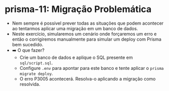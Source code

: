 # prisma-11: Migração Problemática

- Nem sempre é possível prever todas as situações que podem acontecer ao tentarmos aplicar uma migração em um banco de dados.
- Neste exercício, simularemos um cenário onde forçaremos um erro e então o corrigiremos manualmente para simular um deploy com Prisma bem sucedido.
- ➡️ O que fazer?
    - Crie um banco de dados e aplique o SQL presente em `sql/script.sql`.
    - Configure `.env` para apontar para este banco e tente aplicar o `prisma migrate deploy`.
    - O erro P3005 acontecerá. Resolva-o aplicando a migração como resolvida.